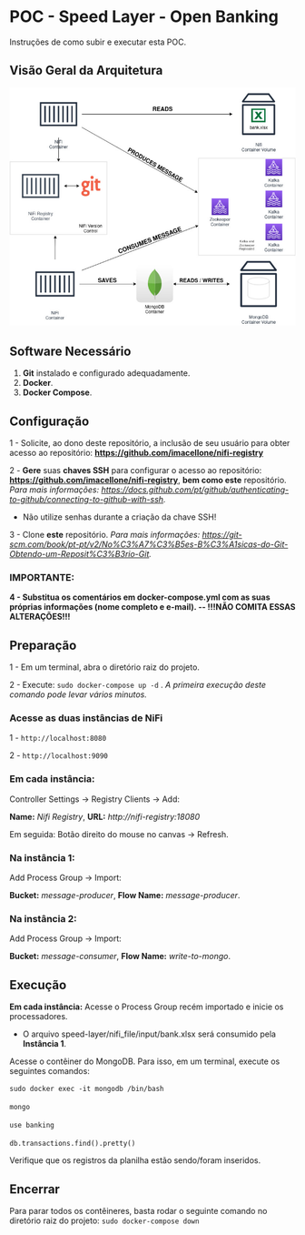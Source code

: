 

# POC - Speed Layer - Open Banking

Instruções de como subir e executar esta POC.

## Visão Geral da Arquitetura

![Arquitetura - Visão Geral](SpeedLayer.jpg)

## Software Necessário

 1. **Git** instalado e configurado adequadamente.
 2. **Docker**.
 3. **Docker Compose**.

## Configuração

1 - Solicite, ao dono deste repositório, a inclusão de seu usuário para obter acesso ao repositório: **https://github.com/imacellone/nifi-registry**

2 -  **Gere** suas **chaves SSH** para configurar o acesso ao repositório: **https://github.com/imacellone/nifi-registry**, **bem como este** repositório. *Para mais informações: https://docs.github.com/pt/github/authenticating-to-github/connecting-to-github-with-ssh.*

 - Não utilize senhas durante a criação da chave SSH!
 
 3 - Clone **este** repositório. *Para mais informações: https://git-scm.com/book/pt-pt/v2/No%C3%A7%C3%B5es-B%C3%A1sicas-do-Git-Obtendo-um-Reposit%C3%B3rio-Git.*

### IMPORTANTE:
**4 - Substitua os comentários em docker-compose.yml com as suas próprias informações (nome completo e e-mail). -- !!!NÃO COMITA ESSAS ALTERAÇÕES!!!**

## Preparação

1 - Em um terminal, abra o diretório raiz do projeto.

2 - Execute: `sudo docker-compose up -d` .  *A primeira execução deste comando pode levar vários minutos.*

### Acesse as duas instâncias de NiFi
1 - `http://localhost:8080`

2 - `http://localhost:9090`


### Em cada instância:
Controller Settings -> Registry Clients -> Add:

**Name:** *Nifi Registry*, **URL:** *http://nifi-registry:18080*

Em seguida: Botão direito do mouse no canvas -> Refresh.


### Na instância 1:
Add Process Group -> Import:

**Bucket:** *message-producer*, **Flow Name:** *message-producer*.


### Na instância 2:
Add Process Group -> Import:

**Bucket:** *message-consumer*, **Flow Name:** *write-to-mongo*.


## Execução
**Em cada instância:**  Acesse o Process Group recém importado e inicie os processadores.
 - O arquivo speed-layer/nifi_file/input/bank.xlsx será consumido pela **Instância 1**.
 
 Acesse o contêiner do MongoDB. Para isso, em um terminal, execute os seguintes comandos:

    sudo docker exec -it mongodb /bin/bash
        
    mongo

    use banking

    db.transactions.find().pretty()

Verifique que os registros da planilha estão sendo/foram inseridos.

## Encerrar
Para parar todos os contêineres, basta rodar o seguinte comando no diretório raiz do projeto: 
`sudo docker-compose down`
